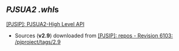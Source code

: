 *PJSUA2* *.whl*s
----------------

[[PJSIP]: PJSUA2-High Level API](https://www.pjsip.org/docs/book-latest/html/intro_pjsua2.html)
- Sources (**v2.9**) downloaded from [[PJSIP]: repos - Revision 6103: /pjproject/tags/2.9](http://svn.pjsip.org/repos/pjproject/tags/2.9)

